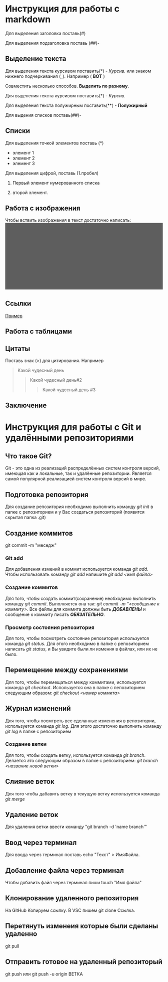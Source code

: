 # Инструкция для работы с markdown

Для выделения заголовка поставь(#)

Для выделения подзаголовка поставь (##)-
## Выделение текста

Для выделения текста курсивом поставить(*) - *Курсив.* или знаком нижнего подчеркивания (_). Например ( __ВОТ__ )

Совместить несколько способов. __Выделить по **разному**__.

Для выделения текста курсивом поставить(*) - *Курсив.*

Для выделения текста полужирным поставить(**) - **Полужирный**

Для выдения списков поставь(##)-
## Списки

Для выделения точкой элементов поставь (*)
 * элемент 1
 * элемент 2 
 * элемент 3

Для выделения цифрой, поставь (1.пробел)
 1. Первый элемент нумерованного списка 
 
 2. второй элемент.

## Работа с изображения
Чтобы вствить изображения в текст достаточно написать: ![Текст для фото](%D0%A4%D0%BE%D0%BD.jpg)

## Ссылки
[Пример](https://gb.ru/lessons/257066/homework)

## Работа с таблицами

## Цитаты
Поставь знак (>) для цитирования. Например 
> Какой чудесный день
>> Какой чудесный день#2
>>> Какой чудесный день #3

## Заключение

# Инструкция для работы с Git и удалёнными репозиториями

## Что такое Git?
Git - это одна из реализаций распределённых систем контроля версий, имеющая как и локальные, так и удалённые репозитории. Является самой популярной реализацией систем контроля версий в мире.

## Подготовка репозитория
Для создание репозитория необходимо выполнить команду *git init*  в папке с репозиторием и у Вас создаться репозиторий (появится скрытая папка .git)

## Создание коммитов
git commit -m "меседж" 

### Git add
Для добавления измений в коммит используется команда *git add*. Чтобы использовать команду *git add* напишите *git add <имя файла>*

### Создание коммитов
Для того, чтобы создать коммит(сохранение) необходимо выполнить команду *git commit*. Выполняется она так: *git commit -m "<сообщение к коммиту>*. Все файлы для коммита должны быть ***ДОБАВЛЕНЫ*** и сообщение к коммиту писать ***ОБЯЗАТЕЛЬНО***.

### Просмотр состояния репозитория
Для того, чтобы посмотреть состояние репозитория используется команда *git status*. Для этого необходимо в папке с репозиторием написать *git status*, и Вы увидите были ли измения в файлах, или их не было.

## Перемещение между сохранениями
Для того, чтобы перемещаться между коммитами, используется команда *git checkout*. Используется она в папке с пепозиторием следующим образом: *git checkout <номер коммита>*

## Журнал изменений
Для того, чтобы посмтреть все сделанные изменения в репозитории, используется команда *git log*. Для этого достаточно выполнить команду *git log* в папке с репозиторием

### Создание ветки
Для того, чтобы создать ветку, используется команда *git branch*. Делается это следующим образом в папке с репозиторием: *git branch <название новой ветки>*

## Слияние веток
Для того чтобы дабавить ветку в текущую ветку используется команда *git merge <name branch>*

## Удаление веток
Для удаления ветки ввести команду "git branch -d 'name branch'"

## Ввод через терминал
Для ввода через терминал поставь echo "Текст" > ИмяФайла.

## Добавление файла через терминал
Чтобы добавить файл через терминал пиши touch "Имя файла"

## Клонирование удаленного репозитория 
На GitHub Копируем ссылку. В VSC пишем git clone Ссылка.

## Перетянуть изменеия которые были сделаны удаленно 
git pull 

## Отправить готовое на удаленный репозиторый 
git push или git push -u origin ВЕТКА